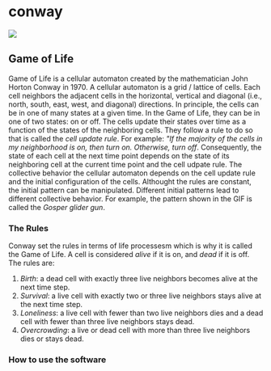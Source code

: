 # conway
![](https://upload.wikimedia.org/wikipedia/commons/e/e5/Gospers_glider_gun.gif)

## Game of Life 
Game of Life is a cellular automaton created by the mathematician John Horton Conway in 1970. A cellular automaton is a grid / lattice of cells. Each cell neighbors  the adjacent cells in the horizontal, vertical and diagonal (i.e., north, south, east, west, and diagonal) directions. In principle, the cells can be in one of many states at a given time. In the Game of Life, they can be in one of two states: on or off. The cells update their states over time as a function of the states of the neighboring cells. They follow a rule to do so that is called the _cell update rule_. For example: _"If the majority of the cells in my neighborhood is on, then turn on. Otherwise, turn off_. Consequently, the state of each cell at the next time point depends on the state of its neighboring cell at the current time point and the cell udpate rule. The collective behavior the cellular automaton depends on the cell update rule and the initial configuration of the cells. Althought the rules are constant, the initial pattern can be manipulated. Different initial patterns lead to different collective behavior. For example, the pattern shown in the GIF is called the _Gosper glider gun_.

### The Rules 
Conway set the rules in terms of life processesm which is why it is called the Game of Life. 
A cell is considered _alive_ if it is on, and _dead_ if it is off. The rules are: 
1. _Birth_: a dead cell with exactly three live neighbors becomes alive at the next time step. 
2. _Survival_: a live cell with exactly two or three live neighbors stays alive at the next time step. 
3. _Loneliness_: a live cell with fewer than two live neighbors dies and a dead cell with fewer than three live neighbors stays dead. 
4. _Overcrowding_: a live or dead cell with more than three live neighbors dies or stays dead. 

### How to use the software
